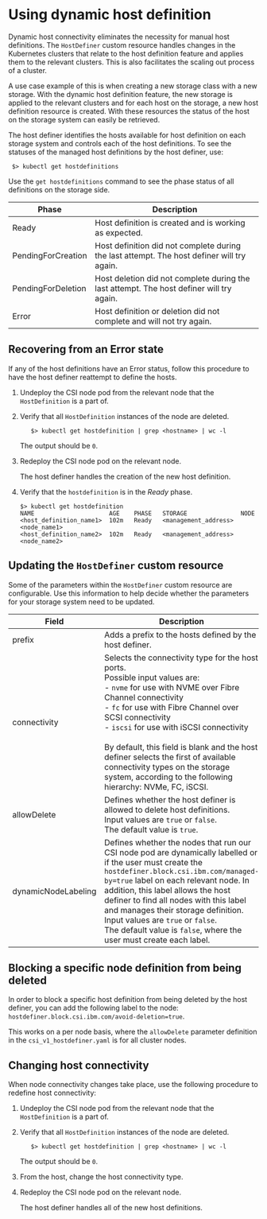 # Using dynamic host definition

Dynamic host connectivity eliminates the necessity for manual host definitions. The `HostDefiner` custom resource handles changes in the Kubernetes clusters that relate to the host definition feature and applies them to the relevant clusters. This is also facilitates the scaling out process of a cluster. 

A use case example of this is when creating a new storage class with a new storage. With the dynamic host definition feature, the new storage is applied to the relevant clusters and for each host on the storage, a new host definition resource is created. With these resources the status of the host on the storage system can easily be retrieved.

The host definer identifies the hosts available for host definition on each storage system and controls each of the host definitions. To see the statuses of the managed host definitions by the host definer, use:

     $> kubectl get hostdefinitions

Use the `get hostdefinitions` command to see the phase status of all definitions on the storage side.

|Phase|Description|
|---------|--------|
|Ready|Host definition is created and is working as expected.|
|PendingForCreation|Host definition did not complete during the last attempt. The host definer will try again.|
|PendingForDeletion|Host deletion did not complete during the last attempt. The host definer will try again.|
|Error|Host definition or deletion did not complete and will not try again.|

## Recovering from an Error state

If any of the host definitions have an Error status, follow this procedure to have the host definer reattempt to define the hosts.

1. Undeploy the CSI node pod from the relevant node that the `HostDefinition` is a part of.
2. Verify that all `HostDefinition` instances of the node are deleted.
     
          $> kubectl get hostdefinition | grep <hostname> | wc -l
     
     The output should be `0`.
3. Redeploy the CSI node pod on the relevant node.

     The host definer handles the creation of the new host definition.
        
4. Verify that the `hostdefinition` is in the _Ready_ phase.

    ```
    $> kubectl get hostdefinition
    NAME                     AGE    PHASE   STORAGE               NODE
    <host_definition_name1>  102m   Ready   <management_address>  <node_name1>
    <host_definition_name2>  102m   Ready   <management_address>  <node_name2>
    ```

## Updating the `HostDefiner` custom resource

Some of the parameters within the `HostDefiner` custom resource are configurable. Use this information to help decide whether the parameters for your storage system need to be updated.
    
|Field|Description|
|---------|--------|
|prefix|Adds a prefix to the hosts defined by the host definer.|
|connectivity|Selects the connectivity type for the host ports.<br>Possible input values are:<br>- `nvme` for use with NVME over Fibre Channel connectivity<br>- `fc` for use with Fibre Channel over SCSI connectivity<br>- `iscsi` for use with iSCSI connectivity<br><br>By default, this field is blank and the host definer selects the first of available connectivity types on the storage system, according to the following hierarchy: NVMe, FC, iSCSI.|
|allowDelete|Defines whether the host definer is allowed to delete host definitions.<br>Input values are `true` or `false`.<br>The default value is `true`.|
|dynamicNodeLabeling|Defines whether the nodes that run our CSI node pod are dynamically labelled or if the user must create the `hostdefiner.block.csi.ibm.com/managed-by=true` label on each relevant node. In addition, this label allows the host definer to find all nodes with this label and manages their storage definition.<br>Input values are `true` or `false`.<br>The default value is `false`, where the user must create each label.|

## Blocking a specific node definition from being deleted

In order to block a specific host definition from being deleted by the host definer, you can add the following label to the node: `hostdefiner.block.csi.ibm.com/avoid-deletion=true`.

This works on a per node basis, where the `allowDelete` parameter definition in the `csi_v1_hostdefiner.yaml` is for all cluster nodes.

## Changing host connectivity

When node connectivity changes take place, use the following procedure to redefine host connectivity:

1. Undeploy the CSI node pod from the relevant node that the `HostDefinition` is a part of.
2. Verify that all `HostDefinition` instances of the node are deleted.
     
          $> kubectl get hostdefinition | grep <hostname> | wc -l
     
     The output should be `0`.
3. From the host, change the host connectivity type.
4. Redeploy the CSI node pod on the relevant node.

     The host definer handles all of the new host definitions.
